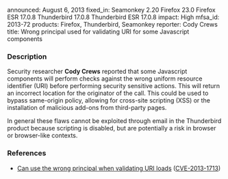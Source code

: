 announced: August 6, 2013
fixed_in: Seamonkey 2.20
          Firefox 23.0
          Firefox ESR 17.0.8
          Thunderbird 17.0.8
          Thunderbird ESR 17.0.8
impact: High
mfsa_id: 2013-72
products: Firefox, Thunderbird, Seamonkey
reporter: Cody Crews
title: Wrong principal used for validating URI for some Javascript components

<h3>Description</h3>

<p>Security researcher <strong>Cody Crews</strong> reported that some Javascript
components will perform checks against the wrong uniform resource identifier
(URI) before performing security sensitive actions. This will return an
incorrect location for the originator of the call. This could be used to bypass
same-origin policy, allowing for cross-site scripting (XSS) or the installation
of malicious add-ons from third-party pages.</p>

<p class="note">In general these flaws cannot be exploited through email in the
Thunderbird product because scripting is disabled, but are
potentially a risk in browser or browser-like contexts.</p>


<h3>References</h3>

<ul>
  <li><a href="https://bugzilla.mozilla.org/show_bug.cgi?id=887098">
       Can use the wrong principal when validating URI loads</a> (<a href="http://cve.mitre.org/cgi-bin/cvename.cgi?name=CVE-2013-1713" class="ex-ref">CVE-2013-1713</a>)</li>
</ul>



